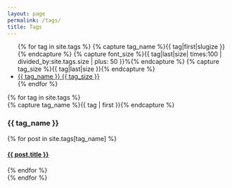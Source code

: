 ```yaml
---
layout: page
permalink: /tags/
title: Tags
---
```


<ul class="tag-cloud">
{% for tag in site.tags %}
  {% capture tag_name %}{{ tag|first|slugize }}{% endcapture %}
  {% capture font_size %}{{ tag|last|size| times:100 | divided_by:site.tags.size | plus: 50 }}%{% endcapture %}
  {% capture tag_size %}{{ tag|last|size }}{% endcapture %}
  <li style="font-size: {{ font_size }}%">
    <a href="#{{ tag_name }}">
      {{ tag_name }} {{ tag_size }}
    </a>
  </li>
{% endfor %}
</ul>

<div id="archives">
{% for tag in site.tags %}
  <div class="archive-group">
    {% capture tag_name %}{{ tag | first }}{% endcapture %}
    <h3 id="#{{ tag_name | slugize }}">{{ tag_name }}</h3>
    <a name="{{ tag_name | slugize }}"></a>
    {% for post in site.tags[tag_name] %}
    <article class="archive-item">
      <h4><a href="{{ root_url }}{{ post.url }}">{{ post.title }}</a></h4>
    </article>
    {% endfor %}
  </div>
{% endfor %}
</div>
